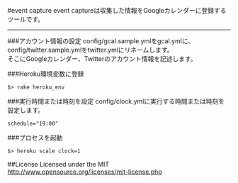 #event capture
event captureは収集した情報をGoogleカレンダーに登録するツールです。  
***

###アカウント情報の設定
config/gcal.sample.ymlをgcal.ymlに、config/twitter.sample.ymlをtwitter.ymlにリネームします。  
そこにGoogleカレンダー、Twitterのアカウント情報を記述します。

###Heroku環境変数に登録

    $> rake heroku_env

###実行時間または時刻を設定
config/clock.ymlに実行する時間または時刻を設定します。  

    schedule="19:00"

###プロセスを起動

    $> heroku scale clock=1

##License
Licensed under the MIT
http://www.opensource.org/licenses/mit-license.php